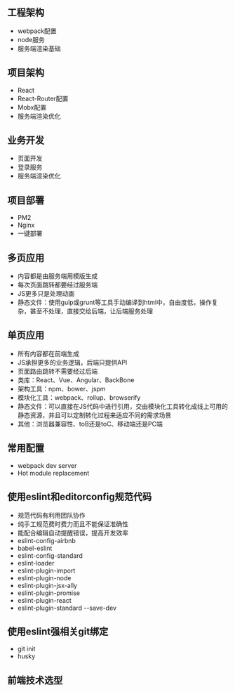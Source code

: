 ## 工程架构
- webpack配置
- node服务
- 服务端渲染基础

## 项目架构
- React
- React-Router配置
- Mobx配置
- 服务端渲染优化

## 业务开发
- 页面开发
- 登录服务
- 服务端渲染优化

## 项目部署
- PM2
- Nginx
- 一键部署

## 多页应用
- 内容都是由服务端用模版生成
- 每次页面跳转都要经过服务端
- JS更多只是处理动画
- 静态文件：使用gulp或grunt等工具手动编译到html中，自由度低，操作复杂，甚至不处理，直接交给后端，让后端服务处理

## 单页应用
- 所有内容都在前端生成
- JS承担更多的业务逻辑，后端只提供API
- 页面路由跳转不需要经过后端
- 类库：React、Vue、Angular、BackBone
- 架构工具：npm、bower、jspm
- 模块化工具：webpack、rollup、browserify
- 静态文件：可以直接在JS代码中进行引用，交由模块化工具转化成线上可用的静态资源，并且可以定制转化过程来适应不同的需求场景
- 其他：浏览器兼容性、toB还是toC、移动端还是PC端

## 常用配置
- webpack dev server
- Hot module replacement

## 使用eslint和editorconfig规范代码
- 规范代码有利用团队协作
- 纯手工规范费时费力而且不能保证准确性
- 能配合编辑自动提醒错误，提高开发效率
- eslint-config-airbnb
- babel-eslint
- eslint-config-standard
- eslint-loader
- eslint-plugin-import
- eslint-plugin-node
- eslint-plugin-jsx-ally
- eslint-plugin-promise
- eslint-plugin-react
- eslint-plugin-standard --save-dev

## 使用eslint强相关git绑定
- git init
- husky

## 前端技术选型
